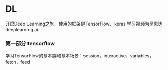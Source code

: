 # DL
开启Deep Learning之旅，使用的框架是TensorFlow、keras
学习视频为吴恩达deeplearning.ai.

### 第一部分 tensorflow
学习TensorFlow的基本类和基本场景：session，interactive，variables，fetch，feed
